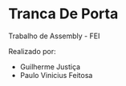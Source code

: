 # Tranca De Porta
Trabalho de Assembly - FEI

Realizado por:
+ Guilherme Justiça
+ Paulo Vinicius Feitosa
